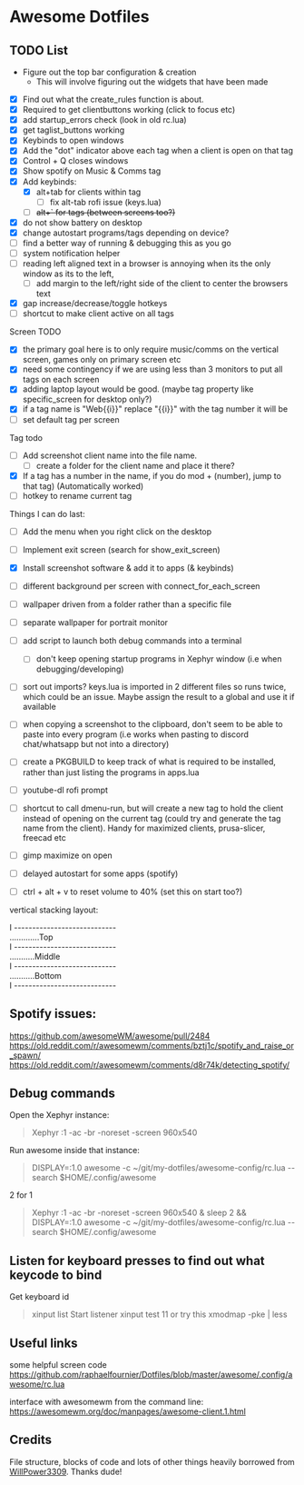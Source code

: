 # Awesome Dotfiles

## TODO List
- Figure out the top bar configuration & creation
  - This will involve figuring out the widgets that have been made
- [x] Find out what the create_rules function is about. 
- [x] Required to get clientbuttons working (click to focus etc)
- [x] add startup_errors check (look in old rc.lua)
- [x] get taglist_buttons working
- [x] Keybinds to open windows
- [x] Add the "dot" indicator above each tag when a client is open on that tag
- [x] Control + Q closes windows
- [x] Show spotify on Music & Comms tag
- [x] Add keybinds:
  - [x] alt+tab for clients within tag
    - [ ] fix alt-tab rofi issue (keys.lua)
  - [ ] ~~alt+` for tags (between screens too?)~~
- [x] do not show battery on desktop
- [x] change autostart programs/tags depending on device?
- [ ] find a better way of running & debugging this as you go
- [ ] system notification helper
- [ ] reading left aligned text in a browser is annoying when its the only window as its to the left,
  - [ ] add margin to the left/right side of the client to center the browsers text
- [x] gap increase/decrease/toggle hotkeys
- [ ] shortcut to make client active on all tags

Screen TODO
- [x] the primary goal here is to only require music/comms on the vertical screen, games only on primary screen etc
- [x] need some contingency if we are using less than 3 monitors to put all tags on each screen
- [x] adding laptop layout would be good. (maybe tag property like specific_screen for desktop only?)
- [x] if a tag name is "Web{{i}}" replace "{{i}}" with the tag number it will be
- [ ] set default tag per screen

Tag todo
- [ ] Add screenshot client name into the file name.
  - [ ] create a folder for the client name and place it there?
- [x] If a tag has a number in the name, if you do mod + (number), jump to that tag) (Automatically worked)
- [ ] hotkey to rename current tag

Things I can do last:
- [ ] Add the menu when you right click on the desktop
- [ ] Implement exit screen (search for show_exit_screen)
- [x] Install screenshot software & add it to apps (& keybinds)
- [ ] different background per screen with connect_for_each_screen
- [ ] wallpaper driven from a folder rather than a specific file
- [ ] separate wallpaper for portrait monitor
- [ ] add script to launch both debug commands into a terminal
  - [ ] don't keep opening startup programs in Xephyr window (i.e when debugging/developing)
- [ ] sort out imports? keys.lua is imported in 2 different files so runs twice, which could be an issue. Maybe assign the result to a global and use it if available
- [ ] when copying a screenshot to the clipboard, don't seem to be able to paste into every program (i.e works when pasting to discord chat/whatsapp but not into a directory)
- [ ] create a PKGBUILD to keep track of what is required to be installed, rather than just listing the programs in apps.lua
- [ ] youtube-dl rofi prompt
- [ ] shortcut to call dmenu-run, but will create a new tag to hold the client instead of opening on the current tag (could try and generate the tag name from the client). Handy for maximized clients, prusa-slicer, freecad etc
- [ ] gimp maximize on open
- [ ] delayed autostart for some apps (spotify)
- [ ] ctrl + alt + v to reset volume to 40% (set this on start too?)


vertical stacking layout:

I
\----------------------------  
.............Top  
I
\----------------------------  
...........Middle  
I
\----------------------------  
...........Bottom  
I
\----------------------------  


## Spotify issues:
https://github.com/awesomeWM/awesome/pull/2484  
https://old.reddit.com/r/awesomewm/comments/bztj1c/spotify_and_raise_or_spawn/  
https://old.reddit.com/r/awesomewm/comments/d8r74k/detecting_spotify/  
  
## Debug commands
Open the Xephyr instance:
> Xephyr :1 -ac -br -noreset -screen 960x540

Run awesome inside that instance:
> DISPLAY=:1.0 awesome -c ~/git/my-dotfiles/awesome-config/rc.lua --search $HOME/.config/awesome

2 for 1
> Xephyr :1 -ac -br -noreset -screen 960x540 & sleep 2 && DISPLAY=:1.0 awesome -c ~/git/my-dotfiles/awesome-config/rc.lua --search $HOME/.config/awesome

## Listen for keyboard presses to find out what keycode to bind
Get keyboard id
> xinput list
Start listener
> xinput test 11
or try this
> xmodmap -pke | less

## Useful links
some helpful screen code https://github.com/raphaelfournier/Dotfiles/blob/master/awesome/.config/awesome/rc.lua

interface with awesomewm from the command line:  
https://awesomewm.org/doc/manpages/awesome-client.1.html


## Credits

File structure, blocks of code and lots of other things heavily borrowed from [WillPower3309](https://github.com/WillPower3309/awesome-dotfiles). Thanks dude!

